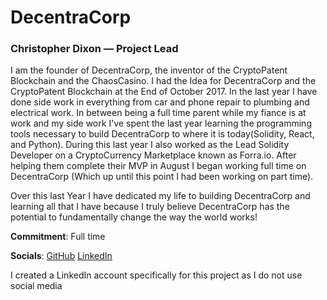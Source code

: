 # DecentraCorp

### Christopher Dixon — Project Lead

I am the founder of DecentraCorp, the inventor of the CryptoPatent Blockchain and the ChaosCasino. I had the Idea for DecentraCorp and the CryptoPatent Blockchain at the End of October 2017. In the last year I have done side work in everything from car and phone repair to plumbing and electrical work. In between being a full time parent while my fiance is at work and my side work I've spent the last year learning the programming tools necessary to build DecentraCorp to where it is today(Solidity, React, and Python). During this last year I also worked as the Lead Solidity Developer on a CryptoCurrency Marketplace known as Forra.io. After helping them complete their MVP in August I began working full time on DecentraCorp (Which up until this point I had been working on part time).

Over this last Year I have dedicated my life to building DecentraCorp and learning all that I have because I truly believe DecentraCorp has the potential to fundamentally change the way the world works!

**Commitment**: Full time

**Socials**:
[GitHub](https://github.com/stan36)
[LinkedIn](https://www.linkedin.com/in/christopher-dixon-a4a98174)


I created a LinkedIn account specifically for this project as I do not use social media
